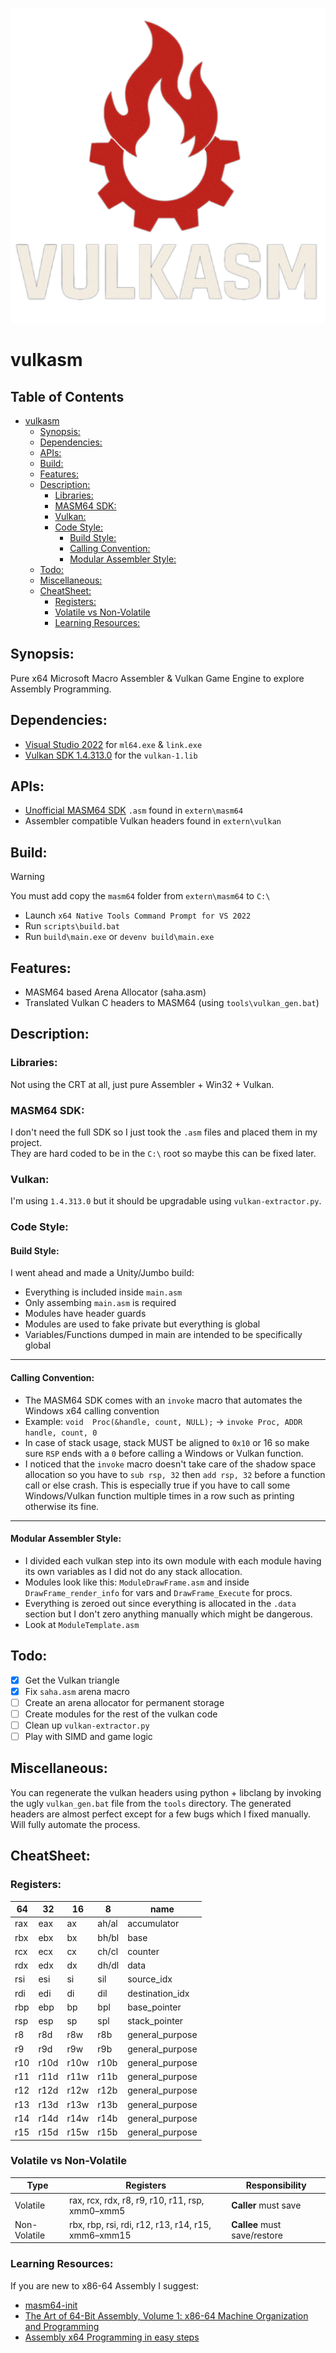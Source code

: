 ![VULKASM](https://github.com/IbrahimHindawi/masm64-vulkan/blob/main/vulkasm.png)
# vulkasm  
## Table of Contents
- [vulkasm](#vulkasm)
  * [Synopsis:](#synopsis)
  * [Dependencies:](#dependencies)
  * [APIs:](#apis)
  * [Build:](#build)
  * [Features:](#features)
  * [Description:](#description)
    + [Libraries:](#libraries)
    + [MASM64 SDK:](#masm64-sdk)
    + [Vulkan:](#vulkan)
    + [Code Style:](#code-style)
      - [Build Style:](#build-style)
      - [Calling Convention:](#calling-convention)
      - [Modular Assembler Style:](#modular-assembler-style)
  * [Todo:](#todo)
  * [Miscellaneous:](#miscellaneous)
  * [CheatSheet:](#cheatsheet)
    + [Registers:](#registers)
    + [Volatile vs Non-Volatile](#volatile-vs-non-volatile)
    + [Learning Resources:](#learning-resources)
## Synopsis:
Pure x64 Microsoft Macro Assembler & Vulkan Game Engine to explore Assembly Programming.
## Dependencies:
- [Visual Studio 2022](https://visualstudio.microsoft.com/vs/community/) for `ml64.exe` & `link.exe`
- [Vulkan SDK 1.4.313.0](https://sdk.lunarg.com/sdk/download/1.4.313.1/windows/vulkansdk-windows-X64-1.4.313.1.exe) for the `vulkan-1.lib`
## APIs:
- [Unofficial MASM64 SDK](https://masm32.com) `.asm` found in `extern\masm64`
- Assembler compatible Vulkan headers found in `extern\vulkan`
## Build:
> [!WARNING]
> You must add copy the `masm64` folder from `extern\masm64` to `C:\`
- Launch `x64 Native Tools Command Prompt for VS 2022`
- Run `scripts\build.bat`  
- Run `build\main.exe` or `devenv build\main.exe`
## Features:
- MASM64 based Arena Allocator (saha.asm)
- Translated Vulkan C headers to MASM64 (using `tools\vulkan_gen.bat`)
## Description:
### Libraries:
Not using the CRT at all, just pure Assembler + Win32 + Vulkan.
### MASM64 SDK:
I don't need the full SDK so I just took the `.asm` files and placed them in my project.  
They are hard coded to be in the `C:\` root so maybe this can be fixed later.  
### Vulkan:
I'm using `1.4.313.0` but it should be upgradable using `vulkan-extractor.py`.
### Code Style:
#### Build Style:
I went ahead and made a Unity/Jumbo build:
- Everything is included inside `main.asm`
- Only assembing `main.asm` is required
- Modules have header guards
- Modules are used to fake private but everything is global
- Variables/Functions dumped in main are intended to be specifically global
---
#### Calling Convention:
- The MASM64 SDK comes with an `invoke` macro that automates the Windows x64 calling convention
- Example: `void  Proc(&handle, count, NULL);` -> `invoke Proc, ADDR handle, count, 0`  
- In case of stack usage, stack MUST be aligned to `0x10` or 16 so make sure `RSP` ends with a `0` before calling a Windows or Vulkan function.
- I noticed that the `invoke` macro doesn't take care of the shadow space allocation so you have to `sub rsp, 32` then `add rsp, 32` before a function call or else crash. This is especially true if you have to call some Windows/Vulkan function multiple times in a row such as printing otherwise its fine.
---
#### Modular Assembler Style:
- I divided each vulkan step into its own module with each module having its own variables as I did not do any stack allocation.
- Modules look like this: `ModuleDrawFrame.asm` and inside `DrawFrame_render_info` for vars and `DrawFrame_Execute` for procs.
- Everything is zeroed out since everything is allocated in the `.data` section but I don't zero anything manually which might be dangerous.
- Look at `ModuleTemplate.asm`
## Todo:
- [x] Get the Vulkan triangle
- [x] Fix `saha.asm` arena macro
- [ ] Create an arena allocator for permanent storage
- [ ] Create modules for the rest of the vulkan code
- [ ] Clean up `vulkan-extractor.py`
- [ ] Play with SIMD and game logic
##  Miscellaneous:
You can regenerate the vulkan headers using python + libclang by invoking the ugly `vulkan_gen.bat` file from the `tools` directory. The generated headers are almost perfect except for a few bugs which I fixed manually. Will fully automate the process.
## CheatSheet:
### Registers:
| 64  | 32   | 16    | 8      | name            |
|-----|------|-------|--------|-----------------|
| rax | eax  | ax    | ah/al  | accumulator     |
| rbx | ebx  | bx    | bh/bl  | base            |
| rcx | ecx  | cx    | ch/cl  | counter         |
| rdx | edx  | dx    | dh/dl  | data            |
| rsi | esi  | si    | sil    | source_idx      |
| rdi | edi  | di    | dil    | destination_idx |
| rbp | ebp  | bp    | bpl    | base_pointer    |
| rsp | esp  | sp    | spl    | stack_pointer   |
| r8  | r8d  | r8w   | r8b    | general_purpose |
| r9  | r9d  | r9w   | r9b    | general_purpose |
| r10 | r10d | r10w  | r10b   | general_purpose |
| r11 | r11d | r11w  | r11b   | general_purpose |
| r12 | r12d | r12w  | r12b   | general_purpose |
| r13 | r13d | r13w  | r13b   | general_purpose |
| r14 | r14d | r14w  | r14b   | general_purpose |
| r15 | r15d | r15w  | r15b   | general_purpose |
### Volatile vs Non-Volatile
| Type         | Registers                                          | Responsibility               |
| ------------ | ---------------------------------------------------| ---------------------------- |
| Volatile     | rax, rcx, rdx, r8,  r9,  r10, r11, rsp, xmm0–xmm5  | **Caller** must save         |
| Non-Volatile | rbx, rbp, rsi, rdi, r12, r13, r14, r15, xmm6–xmm15 | **Callee** must save/restore |
### Learning Resources:
If you are new to x86-64 Assembly I suggest:
- [masm64-init](https://github.com/IbrahimHindawi/masm64-init)
- [The Art of 64-Bit Assembly, Volume 1: x86-64 Machine Organization and Programming](https://nostarch.com/art-64-bit-assembly-volume-1)
- [Assembly x64 Programming in easy steps](https://ineasysteps.com/products-page/assembly-x64-programming-in-easy-steps/)
